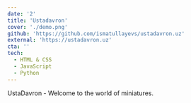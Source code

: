 ```yaml
---
date: '2'
title: 'Ustadavron'
cover: './demo.png'
github: 'https://github.com/ismatullayevs/ustadavron.uz'
external: 'https://ustadavron.uz'
cta: ''
tech:
  - HTML & CSS
  - JavaScript
  - Python
---
```


UstaDavron - Welcome to the world of miniatures. 
